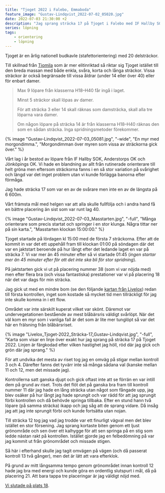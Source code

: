 ```yaml
---
title: "Tjoget 2022 i Falebo, Emmaboda"
feature_image: "Gustav-Lindqvist_2022-07-02_05020.jpg"
date: 2022-07-03 21:30:00 +2
description: "Jag sprang sträcka 17 på Tjoget i Falebo med IF Hallby SOK."
series: löpning
tags:
    - orientering
    - löpning
---
```


Tjoget är en årlig nationell budkavle (stafettorientering) med 20 delsträckor.

Till skillnad från [Tiomila](/2022/05/08/tiomila-2022-i-annaboda-orebro/) som är mer elitinriktad så riktar sig Tjoget istället till den breda massan med både enkla, svåra, korta och långa sträckor. Vissa sträckor är också begränsade till vissa åldrar (under 14 eller över 40) eller för enbart damer.

> Max 9 löpare från klasserna H18–H40 får ingå i laget.
> 
> Minst 5 sträckor skall löpas av damer.
> 
> För att sträcka 3 eller 14 skall räknas som damsträcka, skall alla tre löparna vara damer.
> 
> Om någon löpare på sträcka 14 är från klasserna H18–H40 räknas den som en sådan sträcka.
Inga spridningsmetoder förekommer.

{% image "Gustav-Lindqvist_2022-07-03_05081.jpg", "-wide", "En myr med morgondimma.", "Morgondimman över myren som vissa av sträckorna gick över." %}

Vårt lag i år bestod av löpare från IF Hallby SOK, Anderstorps OK och Jönköpings OK. Vi hade en blandning av allt från rutinerade orienterare till helt gröna men eftersom sträckorna fanns i en så stor variation på svårighet och längd var det inget problem utan vi kunde förlägga banorna efter förmåga.

Jag hade sträcka 17 som var en av de svårare men inte en av de längsta på 6 600m.

Vårt främsta mål med helgen var att alla skulle fullfölja och i andra hand få en bättre placering än sist som var runt lag 40.

{% image "Gustav-Lindqvist_2022-07-03_Masstarten.jpg", "-full", "Många orienterare som precis startat och springer i en stor klunga. Några tittar ner på sin karta.", "Masstarten klockan 15:00:00." %}

Tjoget startade på lördagen kl 15:00 med de första 7 sträckorna. Efter att de kommit in var det ett uppehåll fram till klockan 01:00 på söndagen där det var en jaktstart beroende på hur långt efter det ledande laget en var på sträcka 7. Vi var mer än 45 minuter efter så vi startade 01:45 (*ingen startar mer än 45 minuter efter för att det inte ska bli för stor spridning*).

På jaktstarten gick vi ut på placering nummer 38 (som vi var nöjda med) men efter flera bra (och vissa fantastiska) prestationer var vi på placering 18 när det var dags för min sträcka.

Jag gick ut med en mindre bom (se den följande [kartan från Livelox](https://www.livelox.com/Viewer/Tjoget/Oppen/Str-17?classId=494139&relayLeg=17)) redan till första kontrollen, inget som kostade så mycket tid men tillräckligt för jag inte skulle komma in i ett flow.

Området var inte särskilt kuperat vilket var skönt. Däremot var undervegetationen bestående av mest blåbärsris väldigt svårlöpt. När det väl kom en myr som i vanliga fall är det som är lite mer tunglöpt så var det här en frälsning från blåbärsriset.

{% image "Livelox_Tjoget-2022_Sträcka-17_Gustav-Lindqvist.jpg", "-full", "Karta som visar en linje över exakt hur jag sprang på sträcka 17 på Tjoget 2022. Linjen är färgkodad efter vilken hastighet jag höll, röd där jag gick och grön där jag sprang." %}

För att undvika det mesta av riset tog jag en omväg på stigar mellan kontroll 3 och 4. Därefter fanns det tyvärr inte så många sådana val (kanske mellan 11 och 12, men det missade jag).

Kontrollerna satt ganska djupt och gick oftast inte att se förrän en var intill dem på grund av riset. Trots det flöt det på ganska bra fram till kontroll nummer 11 där jag hade en lång sträcka utan något som fångade upp, jag blev osäker på hur långt jag hade sprungit och var rädd för att jag sprungit förbi kontrollen och då behövde springa tillbaka. Efter en stund hann två löpare (på samma sträcka) ikapp och jag såg att de sprang vidare. Då insåg jag att jag inte sprungit förbi och kunde fortsätta utan nojan.


Till sträcka 12 tog jag vad jag trodde var ett finurligt vägval men det blev istället en stor försening. Jag sprang kortaste biten genom ett ljust grönområde och sen över ett kalhygge för att sen springa på en stig som ledde nästan rakt på kontrollen. Istället gjorde jag en felbedömning på var jag kommit ut från grönområdet och missade stigen.

Så här i efterhand skulle jag tagit omvägen på vägen (och då passerat kontroll 13 två gånger), men det är lätt att vara efterklok.

På grund av mitt långsamma tempo genom grönområdet innan kontroll 12 hade jag bra med energi och kunde göra en ordentlig slutspurt i mål, då på placering 21. Att bara tappa tre placeringar är jag väldigt nöjd med.

[Vi slutade på plats 18](https://eventor.orientering.se/Events/ResultList?eventId=34635&groupBy=EventClass).


